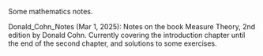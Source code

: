 Some mathematics notes.

Donald_Cohn_Notes (Mar 1, 2025): Notes on the book Measure Theory, 2nd edition by Donald Cohn. 
Currently covering the introduction chapter until the end of the second chapter, and solutions to some exercises. 
